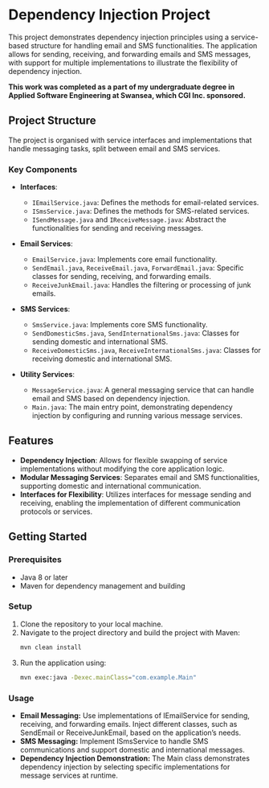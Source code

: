 # Dependency Injection Project

This project demonstrates dependency injection principles using a service-based structure for handling email and SMS functionalities. The application allows for sending, receiving, and forwarding emails and SMS messages, with support for multiple implementations to illustrate the flexibility of dependency injection.

**This work was completed as a part of my undergraduate degree in Applied Software Engineering at Swansea, which CGI Inc. sponsored.**

## Project Structure

The project is organised with service interfaces and implementations that handle messaging tasks, split between email and SMS services.

### Key Components

- **Interfaces**:
    - `IEmailService.java`: Defines the methods for email-related services.
    - `ISmsService.java`: Defines the methods for SMS-related services.
    - `ISendMessage.java` and `IReceiveMessage.java`: Abstract the functionalities for sending and receiving messages.

- **Email Services**:
    - `EmailService.java`: Implements core email functionality.
    - `SendEmail.java`, `ReceiveEmail.java`, `ForwardEmail.java`: Specific classes for sending, receiving, and forwarding emails.
    - `ReceiveJunkEmail.java`: Handles the filtering or processing of junk emails.

- **SMS Services**:
    - `SmsService.java`: Implements core SMS functionality.
    - `SendDomesticSms.java`, `SendInternationalSms.java`: Classes for sending domestic and international SMS.
    - `ReceiveDomesticSms.java`, `ReceiveInternationalSms.java`: Classes for receiving domestic and international SMS.

- **Utility Services**:
    - `MessageService.java`: A general messaging service that can handle email and SMS based on dependency injection.
    - `Main.java`: The main entry point, demonstrating dependency injection by configuring and running various message services.

## Features

- **Dependency Injection**: Allows for flexible swapping of service implementations without modifying the core application logic.
- **Modular Messaging Services**: Separates email and SMS functionalities, supporting domestic and international communication.
- **Interfaces for Flexibility**: Utilizes interfaces for message sending and receiving, enabling the implementation of different communication protocols or services.

## Getting Started

### Prerequisites

- Java 8 or later
- Maven for dependency management and building

### Setup

1. Clone the repository to your local machine.
2. Navigate to the project directory and build the project with Maven:
   ```bash
   mvn clean install
    ```
3. Run the application using:
    ```bash
   mvn exec:java -Dexec.mainClass="com.example.Main"
    ```
### Usage

- **Email Messaging:** Use implementations of IEmailService for sending, receiving, and forwarding emails. Inject different classes, such as SendEmail or ReceiveJunkEmail, based on the application’s needs.
- **SMS Messaging:** Implement ISmsService to handle SMS communications and support domestic and international messages.
- **Dependency Injection Demonstration:** The Main class demonstrates dependency injection by selecting specific implementations for message services at runtime.
